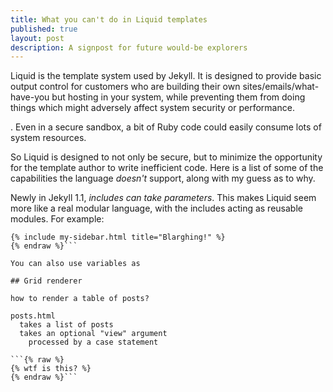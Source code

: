 ```yaml
---
title: What you can't do in Liquid templates
published: true
layout: post
description: A signpost for future would-be explorers
---
```


Liquid is the template system used by Jekyll. It is designed to provide basic output control for customers who are building their own sites/emails/what-have-you but hosting in your system, while preventing them from doing things which might adversely affect system security or performance.

. Even in a secure sandbox, a bit of Ruby code could easily consume lots of system resources.

So Liquid is designed to not only be secure, but to minimize the opportunity for the template author to write inefficient code. Here is a list of some of the capabilities the language *doesn't* support, along with my guess as to why.

Newly in Jekyll 1.1, *includes can take parameters*. This makes Liquid seem more like a real modular language, with the includes acting as reusable modules. For example:

```{% raw %}
{% include my-sidebar.html title="Blarghing!" %}
{% endraw %}```

You can also use variables as 

## Grid renderer

how to render a table of posts?

posts.html
  takes a list of posts
  takes an optional "view" argument
    processed by a case statement

```{% raw %}
{% wtf is this? %}
{% endraw %}```